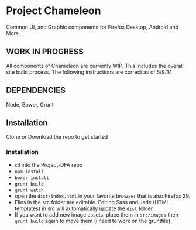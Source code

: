 # Project Chameleon

Common UI, and Graphic components for Firefox Desktop, Android and More. 

## WORK IN PROGRESS

All components of Chameleon are currently WIP. This includes the overall site build process. The following instructions are correct as of 5/9/14


## DEPENDENCIES

Node, Bower, Grunt

## Installation

Clone or Download the repo to get started


### Installation

- `cd` into the Project-DFA repo
- `npm install`
- `bower install`
- `grunt build`
- `grunt watch`
- open the `dist/index.html` in your favorite browser that is also Firefox 29.
- Files in the src folder are editable. Editing Sass and Jade (HTML templates) in src will automatically update the `dist` folder.
- If you want to add new image assets, place them in `src/images` then `grunt build` again to move them (i need to work on the gruntfile)
